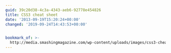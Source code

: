 ```yaml
---
guid: 39c20d38-4c3a-4343-aeb6-92778e454826
title: CSS3 cheat sheet
date: '2013-09-19T15:20:24+00:00'
changed: '2019-09-24T14:43:53+00:00'


bookmark_of: >-
  http://media.smashingmagazine.com/wp-content/uploads/images/css3-cheat-sheet/css3-cheat-sheet.pdf
---
```




